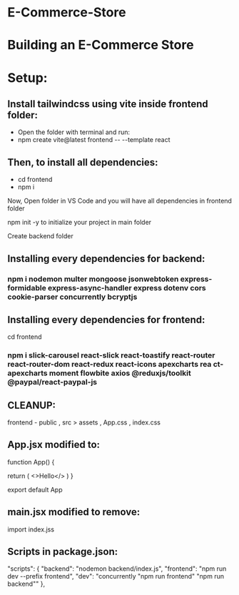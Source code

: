 # E-Commerce-Store
<h1>Building an E-Commerce Store</h1>

<h1>Setup:</h1>

<h2>Install tailwindcss using vite inside frontend folder:</h2>

<ul>
  <li>Open the folder with terminal and run:</li>
  <li>npm create vite@latest frontend -- --template react</li>
</ul>
<h2>Then, to install all dependencies:</h2>

<ul>
  <li>cd frontend</li>
  <li>npm i </li>
</ul>

<p>Now, Open folder in VS Code and you will have all dependencies in frontend folder</p>
<p>npm init -y to initialize your project in main folder</p>
<p>Create backend folder</p>

<h2>Installing every dependencies for backend:</h2>
<h3>npm i nodemon multer mongoose jsonwebtoken express-formidable express-async-handler express dotenv cors cookie-parser concurrently bcryptjs</h3>

<h2>Installing every dependencies for frontend:</h2>
<p>cd frontend </p>
<h3>npm i slick-carousel react-slick react-toastify react-router react-router-dom react-redux react-icons apexcharts rea
ct-apexcharts moment flowbite axios @reduxjs/toolkit @paypal/react-paypal-js</h3>

<h2>CLEANUP:</h2>
frontend - public , src > assets , App.css , index.css 

<h2>App.jsx modified to:</h2>

<p>function App() {

  return (
    <>Hello</>
  )
}</p>

export default App

<h2>main.jsx modified to remove:</h2>

import index.jss

<h2>Scripts in package.json:</h2>

"scripts": {
  "backend": "nodemon backend/index.js",
  "frontend": "npm run dev --prefix frontend",
  "dev": "concurrently \"npm run frontend\" \"npm run backend\""
},
